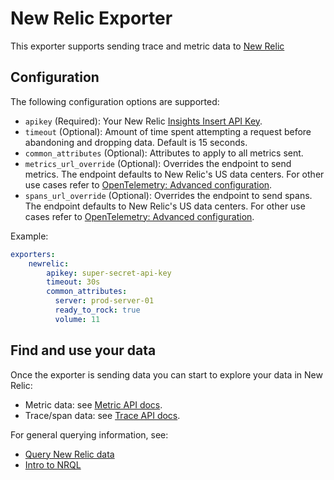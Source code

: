 # New Relic Exporter

This exporter supports sending trace and metric data to [New Relic](https://newrelic.com/)

## Configuration

The following configuration options are supported:

* `apikey` (Required): Your New Relic [Insights Insert API Key](https://docs.newrelic.com/docs/insights/insights-data-sources/custom-data/send-custom-events-event-api#register).
* `timeout` (Optional): Amount of time spent attempting a request before abandoning and dropping data. Default is 15 seconds.
* `common_attributes` (Optional): Attributes to apply to all metrics sent.
* `metrics_url_override` (Optional): Overrides the endpoint to send metrics.
  The endpoint defaults to New Relic's US data centers. For other use cases
  refer to
  [OpenTelemetry: Advanced configuration](https://docs.newrelic.com/docs/integrations/open-source-telemetry-integrations/opentelemetry/opentelemetry-advanced-configuration#h2-change-endpoints).
* `spans_url_override` (Optional): Overrides the endpoint to send spans.
  The endpoint defaults to New Relic's US data centers. For other use cases
  refer to
  [OpenTelemetry: Advanced configuration](https://docs.newrelic.com/docs/integrations/open-source-telemetry-integrations/opentelemetry/opentelemetry-advanced-configuration#h2-change-endpoints).

Example:

```yaml
exporters:
    newrelic:
        apikey: super-secret-api-key
        timeout: 30s
        common_attributes:
          server: prod-server-01
          ready_to_rock: true
          volume: 11
```


## Find and use your data

Once the exporter is sending data you can start to explore your data in New Relic:

- Metric data: see [Metric API docs](https://docs.newrelic.com/docs/data-ingest-apis/get-data-new-relic/metric-api/introduction-metric-api#find-data).
- Trace/span data: see [Trace API docs](https://docs.newrelic.com/docs/understand-dependencies/distributed-tracing/trace-api/introduction-trace-api#view-data).

For general querying information, see:

- [Query New Relic data](https://docs.newrelic.com/docs/using-new-relic/data/understand-data/query-new-relic-data)
- [Intro to NRQL](https://docs.newrelic.com/docs/query-data/nrql-new-relic-query-language/getting-started/nrql-syntax-clauses-functions)
